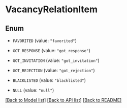 # VacancyRelationItem

## Enum


* `FAVORITED` (value: `"favorited"`)

* `GOT_RESPONSE` (value: `"got_response"`)

* `GOT_INVITATION` (value: `"got_invitation"`)

* `GOT_REJECTION` (value: `"got_rejection"`)

* `BLACKLISTED` (value: `"blacklisted"`)

* `NULL` (value: `"null"`)


[[Back to Model list]](../README.md#documentation-for-models) [[Back to API list]](../README.md#documentation-for-api-endpoints) [[Back to README]](../README.md)


